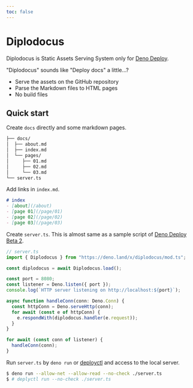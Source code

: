 ```yaml
---
toc: false
---
```


# Diplodocus

Diplodocus is Static Assets Serving System only for
[Deno Deploy](https://deno.com/deploy).

"Diplodocus" sounds like "Deploy docs" a little...?

- Serve the assets on the GitHub repository
- Parse the Markdown files to HTML pages
- No build files

## Quick start

Create `docs` directly and some markdown pages.

```bash
├── docs/
│  ├── about.md
│  ├── index.md
│  └── pages/
│     ├── 01.md
│     ├── 02.md
│     └── 03.md
└── server.ts
```

Add links in `index.md`.

```md
# index
- [about](/about)
- [page 01](/page/01)
- [page 02](/page/02)
- [page 03](/page/03)
```

Create `server.ts`. This is almost same as a sample script of
[Deno Deploy Beta 2](https://deno.com/blog/deploy-beta2#deno.listen-and-deno.servehttp).

```ts
// server.ts
import { Diplodocus } from "https://deno.land/x/diplodocus/mod.ts";

const diplodocus = await Diplodocus.load();

const port = 8080;
const listener = Deno.listen({ port });
console.log(`HTTP server listening on http://localhost:${port}`);

async function handleConn(conn: Deno.Conn) {
  const httpConn = Deno.serveHttp(conn);
  for await (const e of httpConn) {
    e.respondWith(diplodocus.handler(e.request));
  }
}

for await (const conn of listener) {
  handleConn(conn);
}
```

Run `server.ts` by `deno run` or
[deployctl](https://github.com/denoland/deployctl) and access to the local
server.

```bash
$ deno run --allow-net --allow-read --no-check ./server.ts
$ # deplyctl run --no-check ./server.ts
```
